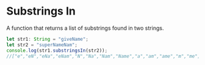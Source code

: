 # Substrings In

A function that returns a list of substrings found in two strings.

```typescript
let str1: String = "giveName";
let str2 = "superNameNam";
console.log(str1.substringsIn(str2));
//["e","eN","eNa","eNam","N","Na","Nam","Name","a","am","ame","m","me"]
```
